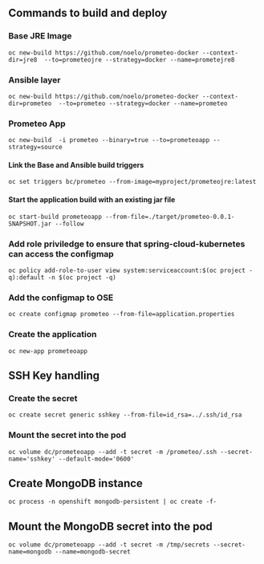 ## Commands to build and deploy

### Base JRE Image
```
oc new-build https://github.com/noelo/prometeo-docker --context-dir=jre8  --to=prometeojre --strategy=docker --name=prometejre8
```

### Ansible layer
```
oc new-build https://github.com/noelo/prometeo-docker --context-dir=prometeo  --to=prometeo --strategy=docker --name=prometeo
```

### Prometeo App
```
oc new-build  -i prometeo --binary=true --to=prometeoapp --strategy=source
```

#### Link the Base and Ansible build triggers
```
oc set triggers bc/prometeo --from-image=myproject/prometeojre:latest
```

#### Start the application build with an existing jar file
```
oc start-build prometeoapp --from-file=./target/prometeo-0.0.1-SNAPSHOT.jar --follow
```

### Add role priviledge to ensure that spring-cloud-kubernetes can access the configmap
```
oc policy add-role-to-user view system:serviceaccount:$(oc project -q):default -n $(oc project -q)
```

### Add the configmap to OSE
```
oc create configmap prometeo --from-file=application.properties
```

### Create the application
```
oc new-app prometeoapp
```

## SSH Key handling

### Create the secret
```
oc create secret generic sshkey --from-file=id_rsa=../.ssh/id_rsa
```

### Mount the secret into the pod
```
oc volume dc/prometeoapp --add -t secret -m /prometeo/.ssh --secret-name='sshkey' --default-mode='0600'
```

## Create MongoDB instance
```
oc process -n openshift mongodb-persistent | oc create -f-
```

## Mount the MongoDB secret into the pod
```
oc volume dc/prometeoapp --add -t secret -m /tmp/secrets --secret-name=mongodb --name=mongodb-secret
```



